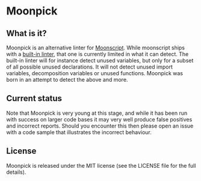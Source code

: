 # Moonpick

## What is it?

Moonpick is an alternative linter for [Moonscript](http://moonscript.org/).
While moonscript ships with a [built-in
linter](http://moonscript.org/reference/command_line.html#command-line-tools/moonc/linter),
that one is currently limited in what it can detect. The built-in linter will
for instance detect unused variables, but only for a subset of all possible
unused declarations. It will not detect unused import variables, decomposition
variables or unused functions. Moonpick was born in an attempt to detect the
above and more.

## Current status

Note that Moonpick is very young at this stage, and while it has been run with
success on larger code bases it may very well produce false positives and
incorrect reports. Should you encounter this then please open an issue with a
code sample that illustrates the incorrect behaviour.

## License

Moonpick is released under the MIT license (see the LICENSE file for the full
details).
